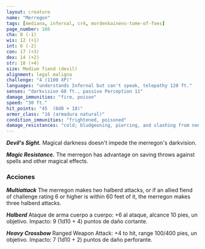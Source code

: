 ```yaml
---
layout: creature
name: "Merregon"
tags: [mediana, infernal, cr4, mordenkainens-tome-of-foes]
page_number: 166
cha: 8 (-1)
wis: 12 (+1)
int: 6 (-2)
con: 17 (+3)
dex: 14 (+2)
str: 18 (+4)
size: Medium fiend (devil)
alignment: legal maligna
challenge: "4 (1100 XP)"
languages: "understands Infernal but can't speak, telepathy 120 ft."
senses: "darkvision 60 ft., passive Perception 11"
damage_immunities: "fire, poison"
speed: "30 ft."
hit_points: "45  (6d8 + 18)"
armor_class: "16 (armadura natural)"
condition_immunities: "frightened, poisoned"
damage_resistances: "cold; bludgeoning, piercing, and slashing from nonmagical attacks that aren't silvered"
---
```


***Devil's Sight.*** Magical darkness doesn't impede the merregon's darkvision.

***Magic Resistance.*** The merregon has advantage on saving throws against spells and other magical effects.

### Acciones

***Multiattack*** The merregon makes two halberd attacks, or if an allied fiend of challenge rating 6 or higher is within 60 feet of it, the merregon makes three halberd attacks.

***Halberd*** Ataque de arma cuerpo a cuerpo: +6 al ataque, alcance 10 pies, un objetivo. Impacto: 9 (1d10 + 4) puntos de daño cortante.

***Heavy Crossbow*** Ranged Weapon Attack: +4 to hit, range 100/400 pies, un objetivo. Impacto: 7 (1d10 + 2) puntos de daño perforante.